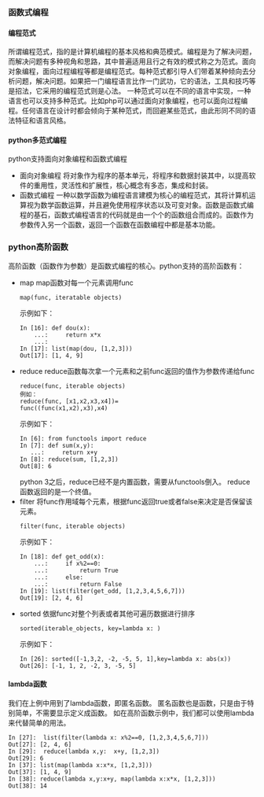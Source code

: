 ### 函数式编程
#### 编程范式
所谓编程范式，指的是计算机编程的基本风格和典范模式。编程是为了解决问题，而解决问题有多种视角和思路，其中普遍适用且行之有效的模式称之为范式。面向对象编程，面向过程编程等都是编程范式。每种范式都引导人们带着某种倾向去分析问题，解决问题。如果把一门编程语言比作一门武功，它的语法，工具和技巧等是招法，它采用的编程范式则是心法。
一种范式可以在不同的语言中实现，一种语言也可以支持多种范式。比如php可以通过面向对象编程，也可以面向过程编程。任何语言在设计时都会倾向于某种范式，而回避某些范式，由此形同不同的语法特征和语言风格。
#### python多范式编程
python支持面向对象编程和函数式编程
* 面向对象编程
将对象作为程序的基本单元，将程序和数据封装其中，以提高软件的重用性，灵活性和扩展性，核心概念有多态，集成和封装。
* 函数式编程
一种以数学函数为编程语言建模为核心的编程范式，其将计算机运算视为数学函数运算，并且避免使用程序状态以及可变对象。函数是函数式编程的基石，函数式编程语言的代码就是由一个个的函数组合而成的。函数作为参数传入另一个函数，返回一个函数在函数编程中都是基本功能。
### python高阶函数
高阶函数（函数作为参数）是函数式编程的核心。python支持的高阶函数有：
* map
    map函数对每一个元素调用func
    ```
    map(func, iteratable objects)
    ```
    示例如下：
    ```
    In [16]: def dou(x): 
        ...:     return x*x 
        ...:                                                        
    In [17]: list(map(dou, [1,2,3]))                                    
    Out[17]: [1, 4, 9]
    ```
* reduce
    reduce函数每次拿一个元素和之前func返回的值作为参数传递给func
    ```
    reduce(func, iterable objects)
    例如：
    reduce(func, [x1,x2,x3,x4])=
    func((func(x1,x2),x3),x4)
    ```
    示例如下：
    ```
    In [6]: from functools import reduce                              
    In [7]: def sum(x,y): 
       ...:     return x+y 
    In [8]: reduce(sum, [1,2,3])                                                                                 
    Out[8]: 6
    ```
    python 3之后，reduce已经不是内置函数，需要从functools倒入。
    reduce函数返回的是一个终值。
* filter
    将func作用域每个元素，根据func返回true或者false来决定是否保留该元素。
    ```
    filter(func, iterable objects)
    ```
    示例如下：
    ```
    In [18]: def get_odd(x): 
        ...:     if x%2==0: 
        ...:         return True 
        ...:     else: 
        ...:         return False
    In [19]: list(filter(get_odd, [1,2,3,4,5,6,7]))                     
    Out[19]: [2, 4, 6]
    ```
* sorted
    依据func对整个列表或者其他可遍历数据进行排序
    ```
    sorted(iterable_objects, key=lambda x: )
    ```
    示例如下：
    ```
    In [26]: sorted([-1,3,2, -2, -5, 5, 1],key=lambda x: abs(x))
    Out[26]: [-1, 1, 2, -2, 3, -5, 5]
    ```
#### lambda函数
我们在上例中用到了lambda函数，即匿名函数。
匿名函数也是函数，只是由于特别简单，不需要显示定义成函数。
如在高阶函数示例中，我们都可以使用lambda来代替简单的用法。
```
In [27]:  list(filter(lambda x: x%2==0, [1,2,3,4,5,6,7])) 
Out[27]: [2, 4, 6]
In [29]:  reduce(lambda x,y:  x+y, [1,2,3])          
Out[29]: 6
In [37]: list(map(lambda x:x*x, [1,2,3]))
Out[37]: [1, 4, 9]
In [38]: reduce(lambda x,y:x+y, map(lambda x:x*x, [1,2,3]))         Out[38]: 14
```
